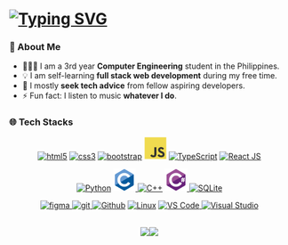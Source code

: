 # [![Typing SVG](https://readme-typing-svg.demolab.com?font=Fira+Code&weight=800&size=40&pause=1000&width=435&lines=Hi+there!;How+are+you+doing%3F)](https://git.io/typing-svg)

### 🚀 About Me 

- 🧑🏻‍💻 I am a 3rd year **Computer Engineering** student in the Philippines. 
- 💡 I am self-learning **full stack web development** during my free time.
- 🤔 I mostly **seek tech advice** from fellow aspiring developers.
- ⚡ Fun fact: I listen to music **whatever I do**.

### 🌐 Tech Stacks
<p align="center"> 
  <a href="https://www.w3schools.com/html/" target="_blank" rel="noreferrer"><img src="https://cdn.jsdelivr.net/gh/devicons/devicon/icons/html5/html5-original.svg" alt="html5" width="40" height="40"/></a>
  <a href="https://www.w3.org/css/" target="_blank" rel="noreferrer"><img src="https://cdn.jsdelivr.net/gh/devicons/devicon/icons/css3/css3-original.svg" alt="css3" width="40" height="40"/></a>
  <a href="https://getbootstrap.com" target="_blank" rel="noreferrer"><img src="https://cdn.jsdelivr.net/gh/devicons/devicon/icons/bootstrap/bootstrap-original.svg" alt="bootstrap" width="40" height="40"/></a>
  <a href="https://developer.mozilla.org/en-US/docs/Web/JavaScript" target="_blank" rel="noreferrer"><img src="https://raw.githubusercontent.com/devicons/devicon/master/icons/javascript/javascript-original.svg" alt="javascript" width="40" height="40"/></a>
  <a href="https://www.typescriptlang.org/" target="_blank" rel="noreferrer"><img src="https://cdn.jsdelivr.net/gh/devicons/devicon/icons/typescript/typescript-original.svg" alt="TypeScript" width="40" height="40"/></a>
  <a href="https://react.dev/" target="_blank" rel="noreferrer"><img src="https://cdn.jsdelivr.net/gh/devicons/devicon/icons/react/react-original.svg" alt="React JS" width="40" height="40"/></a>
 </p>
 <p align="center">
  <a href="https://www.python.org/" target="_blank" rel="noreferrer"><img src="https://cdn.jsdelivr.net/gh/devicons/devicon/icons/python/python-original.svg" alt="Python" width="40" height="40"></a>
   <a href="https://www.cprogramming.com/" target="_blank" rel="noreferrer"> <img src="https://raw.githubusercontent.com/devicons/devicon/master/icons/c/c-original.svg" alt="c" width="40" height="40"/> </a>
   <a href="https://www.w3schools.com/cpp/default.asp" target="_blank" rel="noreferrer"><img src="https://cdn.jsdelivr.net/gh/devicons/devicon/icons/cplusplus/cplusplus-original.svg" alt="C++" width="40" height="40" /></a>
   <a href="https://www.w3schools.com/cs/" target="_blank" rel="noreferrer"> <img src="https://raw.githubusercontent.com/devicons/devicon/master/icons/csharp/csharp-original.svg" alt="csharp" width="40" height="40"/> </a>
   <a href="https://www.sqlite.org/index.html" target="_blank" rel="noreferrer"><img src="https://cdn.jsdelivr.net/gh/devicons/devicon/icons/sqlite/sqlite-original.svg" alt="SQLite" width="40" height="40"/></a>
</p>
<p align="center">
<a href="https://www.figma.com/" target="_blank" rel="noreferrer"> <img src="https://www.vectorlogo.zone/logos/figma/figma-icon.svg" alt="figma" width="40" height="40"/> </a>
   <a href="https://git-scm.com/" target="_blank" rel="noreferrer"> <img src="https://www.vectorlogo.zone/logos/git-scm/git-scm-icon.svg" alt="git" width="40" height="40"/> </a>
   <a href="https://github.com/" target="_blank" rel="noreferrer"><img src='https://img.icons8.com/?id=akG4VRhAoSii&size=2x&color=000000' alt='Github' width="40" height="40"></a>
   <a href="https://www.linux.org/forums/#linux-tutorials.122" target="_blank" rel="noreferrer"><img src="https://cdn.jsdelivr.net/gh/devicons/devicon/icons/linux/linux-original.svg" alt="Linux" width="40" height="40"/></a>
   <a href="https://code.visualstudio.com/" target="_blank" rel="noreferrer"><img src='https://img.icons8.com/?id=9OGIyU8hrxW5&size=2x&color=000000' alt='VS Code' width="40" height="40"> </a>
   <a href="https://visualstudio.microsoft.com/" target="_blank" rel="noreferrer"><img src="https://cdn.jsdelivr.net/gh/devicons/devicon/icons/visualstudio/visualstudio-plain.svg" alt="Visual Studio" width="40" height="40"  /></a>
</p>

<br/>

<div style="display: flex; flex-direction: row; justify-content: center; align-items: center">
  <a href="https://github.com/ivanovich18">
    <img height="200" src="https://github-readme-stats.vercel.app/api?username=ivanovich18&show_icons=true&theme=transparent&title_color=fff&text_color=fff&icon_color=fff&include_all_commits=true&rank_icon=percentile"/>
  </a>
  <a href="https://github.com/ivanovich18">
    <img height="200" src="https://github-readme-stats.vercel.app/api/top-langs/?username=ivanovich18&show_icons=true&theme=transparent&title_color=fff&text_color=fff&icon_color=fff&layout=compact"/>
  </a>
</div>


<!--
  </a>
</div>
<a href="https://github.com/ivanovich18">
  <img height=200 align="center" src="https://github-readme-stats.vercel.app/api?username=ivanovich18&show_icons=true&theme=transparent&title_color=fff&text_color=fff&icon_color=fff&include_all_commits=true&rank_icon=percentile"/>
</a>
<a href="https://github.com/ivanovich18">
  <img height=200 align="center" src="https://github-readme-stats.vercel.app/api/top-langs/?username=ivanovich18&show_icons=true&theme=transparent&title_color=fff&text_color=fff&icon_color=fff&layout=compact"/>
</a> 

<!--

[![Ivan's GitHub stats](https://github-readme-stats.vercel.app/api?username=ivanovich18&show_icons=true&theme=transparent&title_color=fff&text_color=fff&icon_color=fff&include_all_commits=true&rank_icon=percentile)](https://github.com/ivanovich18)

[![Ivan's Top Languages](https://github-readme-stats.vercel.app/api/top-langs/?username=ivanovich18&show_icons=true&theme=transparent&title_color=fff&text_color=fff&icon_color=fff&layout=compact)](https://github.com/ivanovich18)

-->
<!--
**ivanovich18/ivanovich18** is a ✨ _special_ ✨ repository because its `README.md` (this file) appears on your GitHub profile.

Here are some ideas to get you started:

- 🔭 I’m currently working on ...
- 🌱 I’m currently learning ...
- 👯 I’m looking to collaborate on ...
- 🤔 I’m looking for help with ...
- 💬 Ask me about ...
- 📫 How to reach me: ...
- 😄 Pronouns: ...
- ⚡ Fun fact: ...
-->
